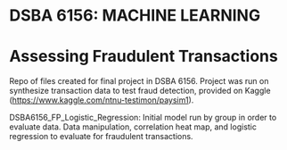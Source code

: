 # DSBA 6156: MACHINE LEARNING
# Assessing Fraudulent Transactions

Repo of files created for final project in DSBA 6156. Project was run on synthesize transaction data to test fraud detection, provided on Kaggle (https://www.kaggle.com/ntnu-testimon/paysim1).

DSBA6156_FP_Logistic_Regression: Initial model run by group in order to evaluate data. Data manipulation, correlation heat map, and logistic regression to evaluate for fraudulent transactions.
